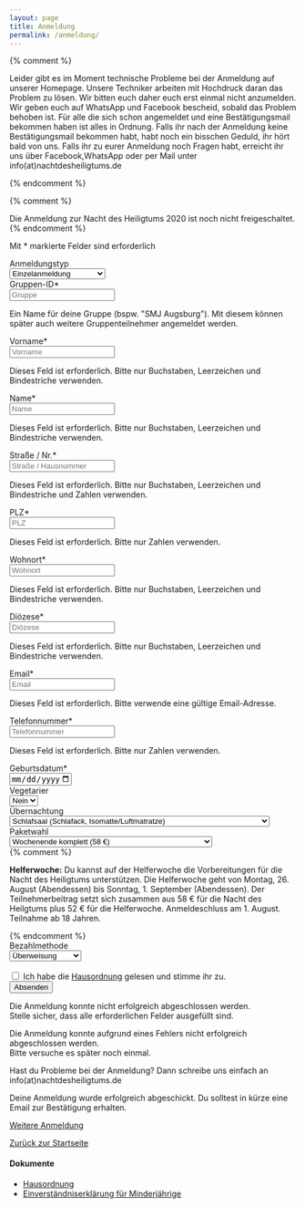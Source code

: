```yaml
---
layout: page
title: Anmeldung
permalink: /anmeldung/
---
```


{% comment %}
<section class="section">
  <div class="container">
    <p>
      Leider gibt es im Moment technische Probleme bei der Anmeldung auf unserer Homepage. Unsere Techniker arbeiten mit Hochdruck daran das Problem zu lösen. Wir bitten euch daher euch erst einmal nicht anzumelden. Wir geben euch auf WhatsApp und Facebook bescheid, sobald das Problem behoben ist.
      Für alle die sich schon angemeldet und eine Bestätigungsmail bekommen haben ist alles in Ordnung. Falls ihr nach der Anmeldung keine Bestätigungsmail bekommen habt, habt noch ein bisschen Geduld, ihr hört bald von uns.
      Falls ihr zu eurer Anmeldung noch Fragen habt, erreicht ihr uns über Facebook,WhatsApp oder per Mail unter info(at)nachtdesheiligtums.de
    </p>
  </div>
</section>
{% endcomment %}

{% comment %}
<section class="section">
  <div class="container">
    Die Anmeldung zur Nacht des Heiligtums 2020 ist noch nicht freigeschaltet.
  </div>
</section>
{% endcomment %}

<form id="registration-form" class="container registration-form" method="post" action="https://registrierung.nachtdesheiligtums.de/registration.php" onsubmit="return onRegistrationSubmit(this)">
  <div class="box">
    <p class="help">Mit * markierte Felder sind erforderlich</p>
    <div class="field is-horizontal">
      <div class="field-label is-normal"><label class="label">Anmeldungstyp</label></div>
      <div class="field-body">
        <div class="select is-fullwidth">
            <select name="registration-type" id="registration-type-field" onchange="onRegistrationTypeChange()">
              <option value="single">Einzelanmeldung</option>
              <option value="group-leader">Gruppenverantwortlicher</option>
              <option value="group-participant">Gruppenteilnehmer</option>
            </select>
        </div>
      </div>
    </div>
    <div class="field is-horizontal is-removed" id="group-id">
      <div class="field-label is-normal"><label class="label">Gruppen-ID*</label></div>
      <div class="field-body">
        <input name="group-id" id="group-id-field" class="input" type="text" placeholder="Gruppe">
        <p class="help">Ein Name für deine Gruppe (bspw. "SMJ Augsburg"). Mit diesem können später auch weitere Gruppenteilnehmer angemeldet werden.</p>
      </div>
    </div>
    <div class="field is-horizontal">
      <div class="field-label is-normal"><label class="label">Vorname*</label></div>
      <div class="field-body">
        <input name="first-name" class="input" type="text" placeholder="Vorname">
        <p class="help is-danger is-removed" id="first-name-validation">Dieses Feld ist erforderlich. Bitte nur Buchstaben, Leerzeichen und Bindestriche verwenden.</p>
      </div>
    </div>
    <div class="field is-horizontal">
      <div class="field-label is-normal"><label class="label">Name*</label></div>
      <div class="field-body">
        <input name="last-name" class="input" type="text" placeholder="Name">
        <p class="help is-danger is-removed" id="last-name-validation">Dieses Feld ist erforderlich. Bitte nur Buchstaben, Leerzeichen und Bindestriche verwenden.</p>
      </div>
    </div>
    <div class="field is-horizontal" id="street">
      <div class="field-label is-normal"><label class="label">Straße / Nr.*</label></div>
      <div class="field-body">
        <input name="street" class="input" type="text" placeholder="Straße / Hausnummer">
        <p class="help is-danger is-removed" id="street-validation">Dieses Feld ist erforderlich. Bitte nur Buchstaben, Leerzeichen und Bindestriche und Zahlen verwenden.</p>
      </div>
    </div>
    <div class="field is-horizontal" id="plz">
      <div class="field-label is-normal"><label class="label">PLZ*</label></div>
      <div class="field-body">
        <input name="plz" class="input" type="number" placeholder="PLZ">
        <p class="help is-danger is-removed" id="plz-validation">Dieses Feld ist erforderlich. Bitte nur Zahlen verwenden.</p>
      </div>
    </div>
    <div class="field is-horizontal" id="residence">
      <div class="field-label is-normal"><label class="label">Wohnort*</label></div>
      <div class="field-body">
        <input name="residence" class="input" type="text" placeholder="Wohnort">
        <p class="help is-danger is-removed" id="residence-validation">Dieses Feld ist erforderlich. Bitte nur Buchstaben, Leerzeichen und Bindestriche verwenden.</p>
      </div>
    </div>
    <div class="field is-horizontal" id="diocese">
      <div class="field-label is-normal"><label class="label">Diözese*</label></div>
      <div class="field-body">
        <input name="diocese" class="input" type="text" placeholder="Diözese">
        <p class="help is-danger is-removed" id="diocese-validation">Dieses Feld ist erforderlich. Bitte nur Buchstaben, Leerzeichen und Bindestriche verwenden.</p>
      </div>
    </div>
    <div class="field is-horizontal" id="email">
      <div class="field-label is-normal"><label class="label">Email*</label></div>
      <div class="field-body">
        <input name="email" class="input" type="email" placeholder="Email">
        <p class="help is-danger is-removed" id="email-validation">Dieses Feld ist erforderlich. Bitte verwende eine gültige Email-Adresse.</p>
      </div>
    </div>
    <div class="field is-horizontal" id="phone">
      <div class="field-label is-normal"><label class="label">Telefonnummer*</label></div>
      <div class="field-body">
        <input name="phone" class="input" type="tel" placeholder="Telefonnummer">
        <p class="help is-danger is-removed" id="phone-validation">Dieses Feld ist erforderlich. Bitte nur Zahlen verwenden.</p>
      </div>
    </div>
    <div class="field is-horizontal">
      <div class="field-label is-normal"><label class="label">Geburtsdatum*</label></div>
      <div class="field-body">
        <input name="date-of-birth" class="input" type="date" value="" max="2019-01-01" placeholder="Geburtsdatum">
      </div>
    </div>
    <div class="field is-horizontal">
      <div class="field-label is-normal"><label class="label">Vegetarier</label></div>
      <div class="field-body">
        <div class="select is-fullwidth">
            <select name="nutrition-habit">
              <option value="default">Nein</option>
              <option value="vegetarian">Ja</option>
            </select>
        </div>
      </div>
    </div>
    <div class="field is-horizontal" id="room-type">
      <div class="field-label is-normal"><label class="label">Übernachtung</label></div>
      <div class="field-body">
        <div class="select is-fullwidth">
            <select name="room-type">
              <option value="dorm">Schlafsaal (Schlafack, Isomatte/Luftmatratze)</option>
              <option value="double">Bett im Doppelzimmer (zzgl. 10 Euro/Nacht + bitte Schlafsack mitbringen)</option>
              <option value="single">Einzelzimmer (zzgl. 20 Euro/Nacht + bitte Schlafsack mitbringen)</option>
            </select>
        </div>
      </div>
    </div>
    <div class="field is-horizontal">
      <div class="field-label is-normal"><label class="label">Paketwahl</label></div>
      <div class="field-body">
        <div class="select is-fullwidth">
            <select name="package" id="package-field" onchange="onPackageChange()">
              <option value="package-a">Wochenende komplett (58 €)</option>
              <option value="package-b">Wochende Samstagnachmittag bis Sonntagmittag (35 €)</option>
              <option value="package-c">Wochenende ohne Übernachtung (45 €)</option>
              <option value="help-week" id="help-week" disabled="disabled">Helferwoche (110 €)</option>
            </select>
        </div>
        {% comment %}
        <p class="small"><strong>Helferwoche:</strong> Du kannst auf der Helferwoche die Vorbereitungen für die Nacht des Heiligtums unterstützen.
        Die Helferwoche geht von Montag, 26. August (Abendessen) bis Sonntag, 1. September (Abendessen). Der Teilnehmerbeitrag setzt sich zusammen aus 58 € für die Nacht des Heilgtums plus 52 € für die Helferwoche.
        Anmeldeschluss am 1. August. Teilnahme ab 18 Jahren.</p>
        {% endcomment %}
      </div>
    </div>
    <div class="field is-horizontal" id="payment-method">
      <div class="field-label is-normal"><label class="label">Bezahlmethode</label></div>
      <div class="field-body">
        <div class="select is-fullwidth">
            <select name="payment-method">
              <option value="transfer">Überweisung</option>
              <option value="cash">Bar (zzgl. 3 Euro)</option>
            </select>
        </div>
      </div>
    </div>
    <div class="field is-grouped" style="padding-top: 1rem;">
      <div class="control">
        <label class="checkbox">
          <input type="checkbox" name="accept-hausordnung" value="yes">
          Ich habe die <a href="{{ 'hausordnung' | relative_url }}">Hausordnung</a> gelesen und stimme ihr zu.
        </label>
      </div>
    </div>
    <div class="field is-grouped is-grouped-centered">
      <div class="control">
        <button class="button is-link" id="submit" name="submit" type="submit">Absenden</button>
      </div>
    </div>
    <p class="help is-danger is-removed" id="registration-validation">Die Anmeldung konnte nicht erfolgreich abgeschlossen werden.<br />Stelle sicher, dass alle erforderlichen Felder ausgefüllt sind.</p>
    <p class="help is-danger is-removed" id="registration-validation-error">Die Anmeldung konnte aufgrund eines Fehlers nicht erfolgreich abgeschlossen werden.<br />Bitte versuche es später noch einmal.</p>
  </div>
</form>

<div class="container registration-form">
  <p>
    Hast du Probleme bei der Anmeldung? Dann schreibe uns einfach an info(at)nachtdesheiligtums.de
  </p>
</div>

<div id="registration-finished" class="registration-form container is-removed">
  <div class="box content">
    <p>Deine Anmeldung wurde erfolgreich abgeschickt. Du solltest in kürze eine Email zur Bestätigung erhalten.</p>
    <p><a href="{{ site.baseurl }}{% link _pages/anmeldung.md %}" onclick="return resetRegistration()">Weitere Anmeldung</a></p>
    <p><a href="{{ site.baseurl }}{% link index.md %}">Zurück zur Startseite</a></p>
  </div>
</div>

<div class="registration-form container">
  <h4>Dokumente</h4>
  <ul>
    <li><a href="{{ 'hausordnung' | relative_url }}">Hausordnung</a></li>
    <li><a href="{{ 'anmeldung/einverständniserklärung' | relative_url }}">Einverständniserklärung für Minderjährige</a></li>
  </ul>
</div>

<script>
function onRegistrationTypeChange() {
   var registrationType = document.getElementById('registration-type-field').value;

   if (registrationType === 'single') {
     document.getElementById('group-id').classList.add('is-removed');
     document.getElementById('help-week').classList.remove('is-removed');
   } else {
     document.getElementById('group-id').classList.remove('is-removed');
     document.getElementById('help-week').classList.add('is-removed');

     var package_field = document.getElementById('package-field');
     if (package_field.value === 'help-week') {
       package_field.value = 'package-a';
     }
   }

   if (registrationType === 'group-participant') {
     document.getElementById('street').classList.add('is-removed');
     document.getElementById('plz').classList.add('is-removed');
     document.getElementById('residence').classList.add('is-removed');
     document.getElementById('diocese').classList.add('is-removed');
     //document.getElementById('email').classList.add('is-removed');
     document.getElementById('phone').classList.add('is-removed');
     document.getElementById('payment-method').classList.add('is-removed');
   } else {
     document.getElementById('street').classList.remove('is-removed');
     document.getElementById('plz').classList.remove('is-removed');
     document.getElementById('residence').classList.remove('is-removed');
     document.getElementById('diocese').classList.remove('is-removed');
     //document.getElementById('email').classList.remove('is-removed');
     document.getElementById('phone').classList.remove('is-removed');
     document.getElementById('payment-method').classList.remove('is-removed');
   }
}

function onPackageChange() {
   var package_field = document.getElementById('package-field').value;

   if (package_field === 'help-week') {
     document.getElementById('room-type').classList.add('is-removed');
   } else {
     document.getElementById('room-type').classList.remove('is-removed');
   }
}

function onRegistrationSubmit(_form) {
  try {
    document.getElementById('submit').classList.add('is-loading');
    document.getElementById('registration-validation-error').classList.add('is-removed');

    var url = _form.action;
    var xhr = new XMLHttpRequest();

    // [].fn.call(form.elements, ...) allows us to call .fn
    // on the form's elements, even though it's not an array.
    var params = [].map.call(_form.elements, function(el) {
        // Map each field into a name=value string, make sure to properly escape!
        return encodeURIComponent(el.name) + '=' + encodeURIComponent(el.value);
    }).join('&'); // Then join all the strings by &

    xhr.open("POST", url);
    xhr.setRequestHeader("Content-type", "application/x-www-form-urlencoded");

    //.bind ensures that this inside of the function is the XHR object.
    xhr.onload = onRegistrationSubmitCallback.bind(xhr);

    //All preperations are clear, send the request!
    xhr.send(params);
  } catch(_error) {
    console.log(_error.message);
    document.getElementById('submit').classList.remove('is-loading');
    document.getElementById('registration-validation-error').classList.remove('is-removed');
  }

  return false;
}

function onRegistrationSubmitCallback(_xhr) {
  try {
    document.getElementById('submit').classList.remove('is-loading');
    var validation = JSON.parse(_xhr.currentTarget.responseText);

    if (validation['registration'] === true) {
      document.getElementById('registration-form').classList.add('is-removed');
      document.getElementById('registration-finished').classList.remove('is-removed');
    } else {
      for (var key in validation) {
        // skip loop if the property is from prototype
        if (!validation.hasOwnProperty(key)) continue;

        var valid = validation[key] === true;

        // your code
        var elements = document.getElementsByName(key);
        if (elements.length != 0) {
          if (valid) {
            elements[0].classList.remove('is-danger');
          } else {
            elements[0].classList.add('is-danger');
          }
        }

        var validationElement = document.getElementById(key + '-validation');
        if (validationElement) {
          if (valid) {
            validationElement.classList.add('is-removed');
          } else {
            validationElement.classList.remove('is-removed');
          }
        }
      }
    }
  } catch(_error) {
    console.log(_error.message + ", " + _xhr.currentTarget.responseText);
    document.getElementById('registration-validation-error').classList.remove('is-removed');
  }
}

function resetRegistration() {
  document.getElementById('registration-form').classList.remove('is-removed');
  document.getElementById('registration-finished').classList.add('is-removed');

  var registrationType = document.getElementById('registration-type-field').value;
  if (registrationType === 'single') {
    document.getElementById('registration-form').reset();
  } else {
    var groupID = document.getElementById('group-id-field').value;
    document.getElementById('registration-form').reset();
    document.getElementById('registration-type-field').value = 'group-participant';
    document.getElementById('group-id-field').value = groupID;
    onRegistrationTypeChange();
  }

  return false;
}

</script>
